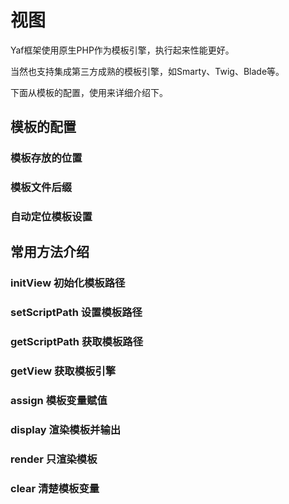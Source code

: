 # 视图

Yaf框架使用原生PHP作为模板引擎，执行起来性能更好。

当然也支持集成第三方成熟的模板引擎，如Smarty、Twig、Blade等。

下面从模板的配置，使用来详细介绍下。

## 模板的配置

### 模板存放的位置

### 模板文件后缀

### 自动定位模板设置

## 常用方法介绍

### initView 初始化模板路径

### setScriptPath 设置模板路径 

### getScriptPath 获取模板路径

### getView 获取模板引擎

### assign 模板变量赋值

### display 渲染模板并输出

### render 只渲染模板



### clear 清楚模板变量
